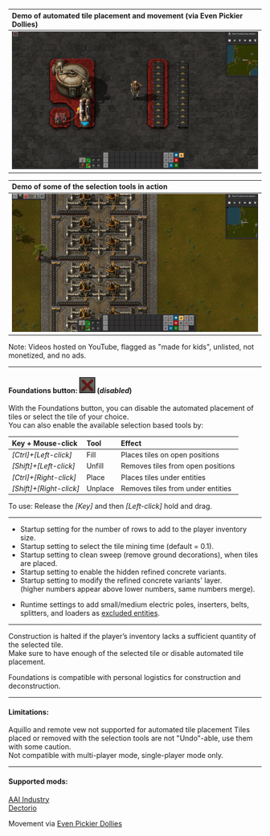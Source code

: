 |Demo of automated tile placement and movement (via Even Pickier Dollies)|
|:----|
|[![](https://github.com/0n0w1c/Foundations/blob/main/graphics/thumbnails/place-thumbnail.png?raw=true)](https://www.youtube.com/embed/n1DdTgi3gu4)|

&NewLine;
&NewLine;

|Demo of some of the selection tools in action|
|:----|
|[![](https://github.com/0n0w1c/Foundations/blob/main/graphics/thumbnails/tools-thumbnail.png?raw=true)](https://www.youtube.com/embed/-miukT1D6n0)|

&NewLine;
&NewLine;

Note: Videos hosted on YouTube, flagged as "made for kids", unlisted, not monetized, and no ads.  

---

&NewLine;

#### Foundations button: ![](https://github.com/0n0w1c/Foundations/blob/main/graphics/icons/disabled_32x32.png?raw=true) (*disabled*)

With the Foundations button, you can disable the automated placement of tiles or select the tile of your choice.  
You can also enable the available selection based tools by:  

| Key + Mouse-click       | Tool    | Effect                            |
| :---------------------- | :------ | :-------------------------------- |
| *[Ctrl]+[Left-click]*   | Fill    | Places tiles on open positions    |
| *[Shift]+[Left-click]*  | Unfill  | Removes tiles from open positions |
| *[Ctrl]+[Right-click]*  | Place   | Places tiles under entities       |
| *[Shift]+[Right-click]* | Unplace | Removes tiles from under entities |

To use: Release the *[Key]* and then *[Left-click]* hold and drag.  

---

* Startup setting for the number of rows to add to the player inventory size.
* Startup setting to select the tile mining time (default = 0.1).  
* Startup setting to clean sweep (remove ground decorations), when tiles are placed.  
* Startup setting to enable the hidden refined concrete variants.  
* Startup setting to modify the refined concrete variants' layer.  
  (higher numbers appear above lower numbers, same numbers merge).  

&NewLine;

* Runtime settings to add small/medium electric poles, inserters, belts, splitters, and loaders as [excluded entities](https://mods.factorio.com/mod/Foundations/faq).  

---

Construction is halted if the player’s inventory lacks a sufficient quantity of the selected tile.  
Make sure to have enough of the selected tile or disable automated tile placement. 

Foundations is compatible with personal logistics for construction and deconstruction.  

---

#### Limitations:  
Aquillo and remote vew not supported for automated tile placement
Tiles placed or removed with the selection tools are not "Undo"-able, use them with some caution.  
Not compatible with multi-player mode, single-player mode only.  

---

#### Supported mods:
[AAI Industry](https://mods.factorio.com/mod/aai-industry)  
[Dectorio](https://mods.factorio.com/mod/Dectorio)  

Movement via [Even Pickier Dollies](https://mods.factorio.com/mod/even-pickier-dollies)  
